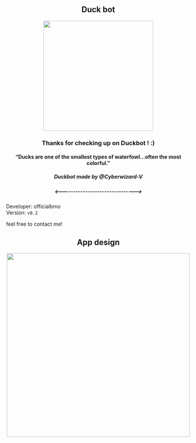 <h2 align="center">Duck bot</h2>
<p align="center">
  <img 
    width="300"
    height="300"
    src="https://user-images.githubusercontent.com/31287869/170974546-6310d09b-5908-4fc9-8c3f-42ce49935f0f.gif"
  >
</p>

<h3 align="center">Thanks for checking up on Duckbot ! :)</h3>
<h4 align="center">“Ducks are one of the smallest types of waterfowl…often the most colorful.”</h4>
<h5 align="center">Duckbot made by @Cyberwizard-V</h5>
<h5 align="center"><-------------------------------></h5>

Developer: officialbmo<br />
Version: `v0.2`  

feel free to contact me!


<h2 align="center">App design</h2>
<p align="center">
  <img 
    width="500"
    height="500"
    src="https://github.com/Cyberwizard-V/duckbot/assets/31287869/a8a8b5f1-3a27-41f6-92b8-1b4f82e3325b"
  >
</p>

